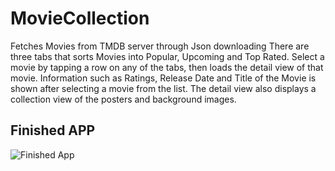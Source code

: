
# MovieCollection

Fetches Movies from TMDB server through Json downloading 
There are three tabs that sorts Movies into Popular, Upcoming and Top Rated.
Select a movie by tapping a row on any of the tabs, then loads the detail view of that movie.
Information such as Ratings, Release Date and Title of the Movie is shown after selecting a movie from the list.
The detail view also displays a collection view of the posters and background images.


## Finished APP

![Finished App](https://media.giphy.com/media/9JcL0Lo2kV4JdStbOl/giphy.gif)

